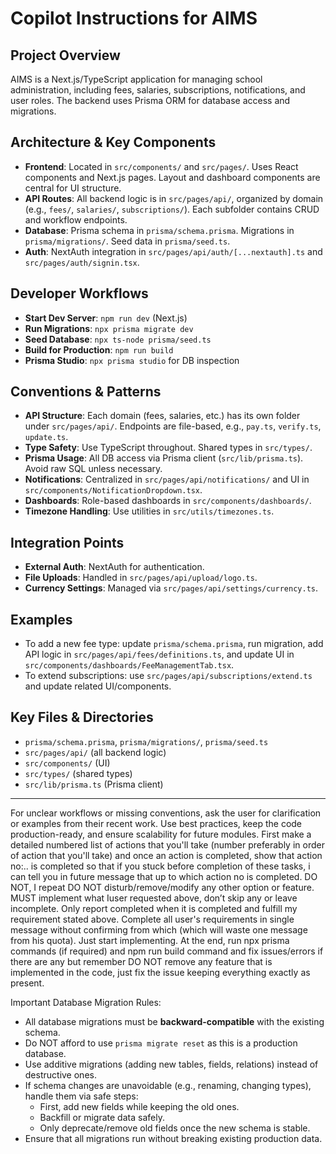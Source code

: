 # Copilot Instructions for AIMS

## Project Overview
AIMS is a Next.js/TypeScript application for managing school administration, including fees, salaries, subscriptions, notifications, and user roles. The backend uses Prisma ORM for database access and migrations.

## Architecture & Key Components
- **Frontend**: Located in `src/components/` and `src/pages/`. Uses React components and Next.js pages. Layout and dashboard components are central for UI structure.
- **API Routes**: All backend logic is in `src/pages/api/`, organized by domain (e.g., `fees/`, `salaries/`, `subscriptions/`). Each subfolder contains CRUD and workflow endpoints.
- **Database**: Prisma schema in `prisma/schema.prisma`. Migrations in `prisma/migrations/`. Seed data in `prisma/seed.ts`.
- **Auth**: NextAuth integration in `src/pages/api/auth/[...nextauth].ts` and `src/pages/auth/signin.tsx`.

## Developer Workflows
- **Start Dev Server**: `npm run dev` (Next.js)
- **Run Migrations**: `npx prisma migrate dev`
- **Seed Database**: `npx ts-node prisma/seed.ts`
- **Build for Production**: `npm run build`
- **Prisma Studio**: `npx prisma studio` for DB inspection

## Conventions & Patterns
- **API Structure**: Each domain (fees, salaries, etc.) has its own folder under `src/pages/api/`. Endpoints are file-based, e.g., `pay.ts`, `verify.ts`, `update.ts`.
- **Type Safety**: Use TypeScript throughout. Shared types in `src/types/`.
- **Prisma Usage**: All DB access via Prisma client (`src/lib/prisma.ts`). Avoid raw SQL unless necessary.
- **Notifications**: Centralized in `src/pages/api/notifications/` and UI in `src/components/NotificationDropdown.tsx`.
- **Dashboards**: Role-based dashboards in `src/components/dashboards/`.
- **Timezone Handling**: Use utilities in `src/utils/timezones.ts`.

## Integration Points
- **External Auth**: NextAuth for authentication.
- **File Uploads**: Handled in `src/pages/api/upload/logo.ts`.
- **Currency Settings**: Managed via `src/pages/api/settings/currency.ts`.

## Examples
- To add a new fee type: update `prisma/schema.prisma`, run migration, add API logic in `src/pages/api/fees/definitions.ts`, and update UI in `src/components/dashboards/FeeManagementTab.tsx`.
- To extend subscriptions: use `src/pages/api/subscriptions/extend.ts` and update related UI/components.

## Key Files & Directories
- `prisma/schema.prisma`, `prisma/migrations/`, `prisma/seed.ts`
- `src/pages/api/` (all backend logic)
- `src/components/` (UI)
- `src/types/` (shared types)
- `src/lib/prisma.ts` (Prisma client)

---
For unclear workflows or missing conventions, ask the user for clarification or examples from their recent work.
Use best practices, keep the code production-ready, and ensure scalability for future modules.
First make a detailed numbered list of actions that you'll take (number preferably in order of action that you'll take) and once an action is completed, show that action no:.. is completed so that if you stuck before completion of these tasks, i can tell you in future message that up to which action no is completed. DO NOT, I repeat DO NOT disturb/remove/modify any other option or feature. MUST implement what Iuser requested above, don’t skip any or leave incomplete. Only  report completed when it is completed and fulfill my requirement stated above.
Complete all user's requirements in single message without confirming from which (which will waste one message from his quota). Just start implementing.
At the end, run npx prisma commands (if required) and npm run build command and fix issues/errors if there are any but remember DO NOT remove any feature that is implemented in the code, just fix the issue keeping everything exactly as present.

Important Database Migration Rules:  
- All database migrations must be **backward-compatible** with the existing schema.  
- Do NOT afford to use `prisma migrate reset` as this is a production database.  
- Use additive migrations (adding new tables, fields, relations) instead of destructive ones.  
- If schema changes are unavoidable (e.g., renaming, changing types), handle them via safe steps:
   - First, add new fields while keeping the old ones.  
   - Backfill or migrate data safely.  
   - Only deprecate/remove old fields once the new schema is stable.  
- Ensure that all migrations run without breaking existing production data.  